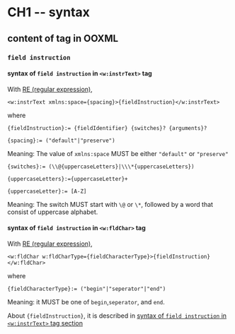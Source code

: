 # CH1 -- syntax
## content of tag in OOXML
### `field instruction`
#### syntax of `field instruction` in `<w:instrText>` tag

With [RE (regular expression)](https://learn.microsoft.com/en-us/dotnet/standard/base-types/regular-expression-language-quick-reference),

```
<w:instrText xmlns:space={spacing}>{fieldInstruction}</w:instrText>
```

where

```
{fieldInstruction}:= {fieldIdentifier} {switches}? {arguments}?
```

```
{spacing}:= ("default"|"preserve")
```

Meaning: The value of `xmlns:space` MUST be either `"default"` or `"preserve"` 

```
{switches}:= (\\@{uppercaseLetters}|\\\*{uppercaseLetters})

{uppercaseLetters}:={uppercaseLetter}+

{uppercaseLetter}:= [A-Z]
```

Meaning: The switch MUST start with `\@` or `\*`, followed by a word that consist of uppercase alphabet.

#### syntax of `field instruction` in `<w:fldChar>` tag

With [RE (regular expression)](https://learn.microsoft.com/en-us/dotnet/standard/base-types/regular-expression-language-quick-reference),

```
<w:fldChar w:fldCharType={fieldCharacterType}>{fieldInstruction}</w:fldChar>
```

where

```
{fieldCharacterType}:= ("begin"|"seperator"|"end")
```

Meaning: it MUST be one of `begin`,`seperator`, and `end`.

About `{fieldInstruction}`, it is described in [syntax of `field instruction` in `<w:instrText>` tag section](https://github.com/40843245/OOXML/blob/main/Word/structure/CH1%20--%20syntax.md#syntax-of-field-instruction-in-winstrtext-tag)
